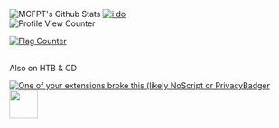 


![MCFPT's Github Stats](https://github-readme-stats.vercel.app/api?username=MCFDev&count_private=true&show_icons=true&theme=radical)
[![i do](https://github-readme-stats.vercel.app/api/top-langs/?username=MCFDev&layout=compact&theme=radical)](https://github.com/anuraghazra/github-readme-stats)
<br>
![Profile View Counter](https://komarev.com/ghpvc/?username=MCFDev&color=blueviolet&style=flat-square)

<p> <a href="https://info.flagcounter.com/o3CQ"><img src="https://s01.flagcounter.com/count2/o3CQ/bg_FFFFFF/txt_000000/border_CCCCCC/columns_8/maxflags_250/viewers_0/labels_0/pageviews_1/flags_0/percent_0/" alt="Flag Counter" border="0"></a> </p>

<br> Also on HTB & CD
<br>
<p><a href="https://app.hackthebox.com/profile/233908"><img src="https://www.hackthebox.com/badge/image/233908"  alt="One of your extensions broke this (likely NoScript  or PrivacyBadger"><a href="https://cyberdefenders.org/p/Th0nkPT"><img src="https://cyberdefenders-storage.s3.me-central-1.amazonaws.com/profile-badges/Th0nkPT.png" width="50"/></a></p>

